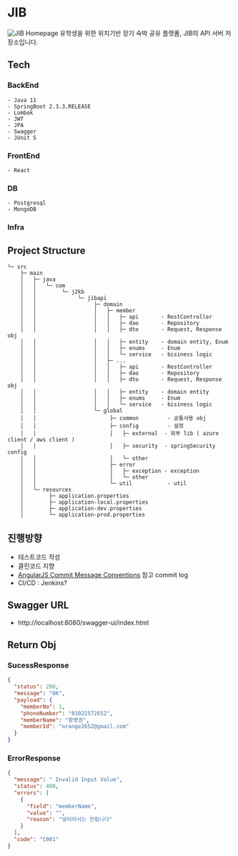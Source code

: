 # JIB

![JIB Homepage](https://user-images.githubusercontent.com/50407047/127366338-ab0fcb7c-0812-44d7-b6ee-bf85e2b32ff8.png)
유학생을 위한 위치기반 장기 숙박 공유 플랫폼, JIB의 API 서버 저장소입니다.


## Tech

### BackEnd
    - Java 11
    - SpringBoot 2.3.3.RELEASE
    - Lombok
    - JWT
    - JPA
    - Swagger
    - JUnit 5

### FrontEnd
    - React

### DB
    - Postgresql
    - MongoDB

### Infra
    

## Project Structure
~~~
└─ src
    ├─ main
    │   ├─ java       
    │   │   └─ com   
    │   │        └─ j2kb  
    │   │             └─ jibapi     
    │   │                  ├─ domain
    │   │                  │   ├─ member   
    │   │                  │   │   ├─ api       - RestController 
    │   │                  │   │   ├─ dao       - Repository
    │   │                  │   │   ├─ dto       - Request, Response obj
    │   │                  │   │   ├─ entity    - domain entity, Enum
    │   │                  │   │   ├─ enums     - Enum
    │   │                  │   │   └─ service   - bisiness logic
    │   │                  │   ├─ ...   
    │   │                  │   │   ├─ api       - RestController 
    │   │                  │   │   ├─ dao       - Repository
    │   │                  │   │   ├─ dto       - Request, Response obj
    │   │                  │   │   ├─ entity    - domain entity
    │   │                  │   │   ├─ enums     - Enum 
    │   │                  │   │   └─ service   - bisiness logic    
    │   │                  └─ global
    │   │                       ├─ common         - 공통사용 obj
    │   │                       ├─ config         - 설정
    │   │                       │   ├─ external  - 외부 lib ( azure client / aws client )
    │   │                       │   ├─ security  - springSecurity config   
    │   │                       │   └─ other        
    │   │                       ├─ error     
    │   │                       │   ├─ exception - exception
    │   │                       │   └─ other
    │   │                       └─ util           - util
    │   └─ resources
    │        ├─ application.properties
    │        ├─ application-local.properties
    │        ├─ application-dev.properties                    
    │        └─ application-prod.properties
~~~

## 진행방향

- 테스트코드 작성
- 클린코드 지향
- [AngularJS Commit Message Conventions](https://gist.github.com/stephenparish/9941e89d80e2bc58a153) 참고 commit log
- CI/CD : Jenkins?

## Swagger URL
- http://localhost:8080/swagger-ui/index.html

## Return Obj
### SucessResponse
```json
{
  "status": 200,
  "message": "OK",
  "payload": {
    "memberNo": 1,
    "phoneNumber": "01022572652",
    "memberName": "황명권",
    "memberId": "orange2652@gmail.com"
  }
}
```
### ErrorResponse
```json
{
  "message": " Invalid Input Value",
  "status": 400,
  "errors": [
    {
      "field": "memberName",
      "value": "",
      "reason": "널이어서는 안됩니다"
    }
  ],
  "code": "C001"
}
```


